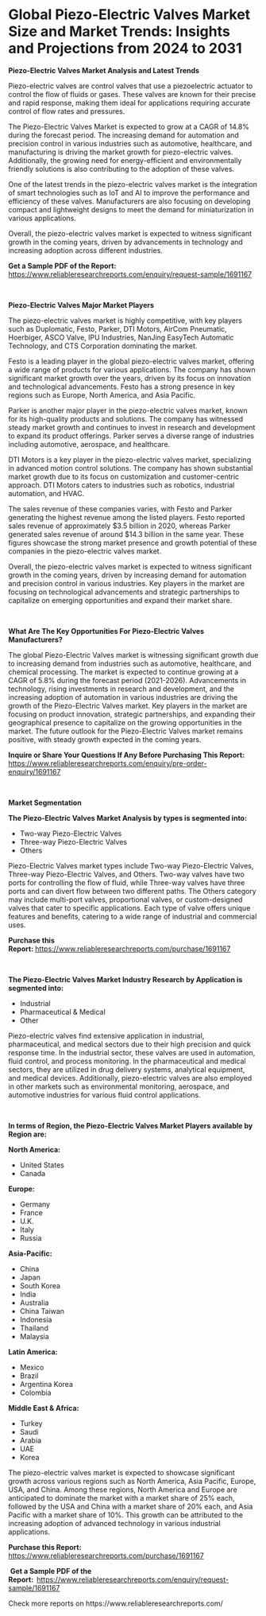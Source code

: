 <p><h1>Global Piezo-Electric Valves Market Size and Market Trends: Insights and Projections from 2024 to 2031</h1></p><p><strong>Piezo-Electric Valves Market Analysis and Latest Trends</strong></p>
<p><p>Piezo-electric valves are control valves that use a piezoelectric actuator to control the flow of fluids or gases. These valves are known for their precise and rapid response, making them ideal for applications requiring accurate control of flow rates and pressures.</p><p>The Piezo-Electric Valves Market is expected to grow at a CAGR of 14.8% during the forecast period. The increasing demand for automation and precision control in various industries such as automotive, healthcare, and manufacturing is driving the market growth for piezo-electric valves. Additionally, the growing need for energy-efficient and environmentally friendly solutions is also contributing to the adoption of these valves.</p><p>One of the latest trends in the piezo-electric valves market is the integration of smart technologies such as IoT and AI to improve the performance and efficiency of these valves. Manufacturers are also focusing on developing compact and lightweight designs to meet the demand for miniaturization in various applications.</p><p>Overall, the piezo-electric valves market is expected to witness significant growth in the coming years, driven by advancements in technology and increasing adoption across different industries.</p></p>
<p><strong>Get a Sample PDF of the Report:&nbsp;</strong> <a href="https://www.reliableresearchreports.com/enquiry/request-sample/1691167">https://www.reliableresearchreports.com/enquiry/request-sample/1691167</a></p>
<p>&nbsp;</p>
<p><strong>Piezo-Electric Valves Major Market Players</strong></p>
<p><p>The piezo-electric valves market is highly competitive, with key players such as Duplomatic, Festo, Parker, DTI Motors, AirCom Pneumatic, Hoerbiger, ASCO Valve, IPU Industries, NanJing EasyTech Automatic Technology, and CTS Corporation dominating the market. </p><p>Festo is a leading player in the global piezo-electric valves market, offering a wide range of products for various applications. The company has shown significant market growth over the years, driven by its focus on innovation and technological advancements. Festo has a strong presence in key regions such as Europe, North America, and Asia Pacific.</p><p>Parker is another major player in the piezo-electric valves market, known for its high-quality products and solutions. The company has witnessed steady market growth and continues to invest in research and development to expand its product offerings. Parker serves a diverse range of industries including automotive, aerospace, and healthcare.</p><p>DTI Motors is a key player in the piezo-electric valves market, specializing in advanced motion control solutions. The company has shown substantial market growth due to its focus on customization and customer-centric approach. DTI Motors caters to industries such as robotics, industrial automation, and HVAC.</p><p>The sales revenue of these companies varies, with Festo and Parker generating the highest revenue among the listed players. Festo reported sales revenue of approximately $3.5 billion in 2020, whereas Parker generated sales revenue of around $14.3 billion in the same year. These figures showcase the strong market presence and growth potential of these companies in the piezo-electric valves market. </p><p>Overall, the piezo-electric valves market is expected to witness significant growth in the coming years, driven by increasing demand for automation and precision control in various industries. Key players in the market are focusing on technological advancements and strategic partnerships to capitalize on emerging opportunities and expand their market share.</p></p>
<p>&nbsp;</p>
<p><strong>What Are The Key Opportunities For Piezo-Electric Valves Manufacturers?</strong></p>
<p><p>The global Piezo-Electric Valves market is witnessing significant growth due to increasing demand from industries such as automotive, healthcare, and chemical processing. The market is expected to continue growing at a CAGR of 5.8% during the forecast period (2021-2026). Advancements in technology, rising investments in research and development, and the increasing adoption of automation in various industries are driving the growth of the Piezo-Electric Valves market. Key players in the market are focusing on product innovation, strategic partnerships, and expanding their geographical presence to capitalize on the growing opportunities in the market. The future outlook for the Piezo-Electric Valves market remains positive, with steady growth expected in the coming years.</p></p>
<p><strong>Inquire or Share Your Questions If Any Before Purchasing This Report:</strong> <a href="https://www.reliableresearchreports.com/enquiry/pre-order-enquiry/1691167">https://www.reliableresearchreports.com/enquiry/pre-order-enquiry/1691167</a></p>
<p>&nbsp;</p>
<p><strong>Market Segmentation</strong></p>
<p><strong>The Piezo-Electric Valves Market Analysis by types is segmented into:</strong></p>
<p><ul><li>Two-way Piezo-Electric Valves</li><li>Three-way Piezo-Electric Valves</li><li>Others</li></ul></p>
<p><p>Piezo-Electric Valves market types include Two-way Piezo-Electric Valves, Three-way Piezo-Electric Valves, and Others. Two-way valves have two ports for controlling the flow of fluid, while Three-way valves have three ports and can divert flow between two different paths. The Others category may include multi-port valves, proportional valves, or custom-designed valves that cater to specific applications. Each type of valve offers unique features and benefits, catering to a wide range of industrial and commercial uses.</p></p>
<p><strong>Purchase this Report:&nbsp;</strong><a href="https://www.reliableresearchreports.com/purchase/1691167">https://www.reliableresearchreports.com/purchase/1691167</a></p>
<p>&nbsp;</p>
<p><strong>The Piezo-Electric Valves Market Industry Research by Application is segmented into:</strong></p>
<p><ul><li>Industrial</li><li>Pharmaceutical & Medical</li><li>Other</li></ul></p>
<p><p>Piezo-electric valves find extensive application in industrial, pharmaceutical, and medical sectors due to their high precision and quick response time. In the industrial sector, these valves are used in automation, fluid control, and process monitoring. In the pharmaceutical and medical sectors, they are utilized in drug delivery systems, analytical equipment, and medical devices. Additionally, piezo-electric valves are also employed in other markets such as environmental monitoring, aerospace, and automotive industries for various fluid control applications.</p></p>
<p>&nbsp;</p>
<p><strong>In terms of Region, the Piezo-Electric Valves Market Players available by Region are:</strong></p>
<p>
    <p> <strong> North America: </strong>
        <ul>
            <li>United States</li>
            <li>Canada</li>
        </ul>
        </p> 
    <p> <strong> Europe: </strong>
        <ul>
            <li>Germany</li>
            <li>France</li>
            <li>U.K.</li>
            <li>Italy</li>
            <li>Russia</li>
        </ul>
        </p> 
    <p> <strong> Asia-Pacific: </strong>
        <ul>
            <li>China</li>
            <li>Japan</li>
            <li>South Korea</li>
            <li>India</li>
            <li>Australia</li>
            <li>China Taiwan</li>
            <li>Indonesia</li>
            <li>Thailand</li>
            <li>Malaysia</li>
        </ul>
        </p> 
    <p> <strong> Latin America: </strong>
        <ul>
            <li>Mexico</li>
            <li>Brazil</li>
            <li>Argentina Korea</li>
            <li>Colombia</li>
        </ul>
        </p> 
    <p> <strong> Middle East & Africa: </strong>
        <ul>
            <li>Turkey</li>
            <li>Saudi</li>
            <li>Arabia</li>
            <li>UAE</li>
            <li>Korea</li>
        </ul>
    </p>
    </p>
<p><p>The piezo-electric valves market is expected to showcase significant growth across various regions such as North America, Asia Pacific, Europe, USA, and China. Among these regions, North America and Europe are anticipated to dominate the market with a market share of 25% each, followed by the USA and China with a market share of 20% each, and Asia Pacific with a market share of 10%. This growth can be attributed to the increasing adoption of advanced technology in various industrial applications.</p></p>
<p><strong>Purchase this Report: </strong><a href="https://www.reliableresearchreports.com/purchase/1691167">https://www.reliableresearchreports.com/purchase/1691167</a></p>
<p>&nbsp;<strong>Get a Sample PDF of the Report:&nbsp;&nbsp;</strong><a href="https://www.reliableresearchreports.com/enquiry/request-sample/1691167">https://www.reliableresearchreports.com/enquiry/request-sample/1691167</a></p>
<p><strong></strong></p>
<p>Check more reports on https://www.reliableresearchreports.com/</p>